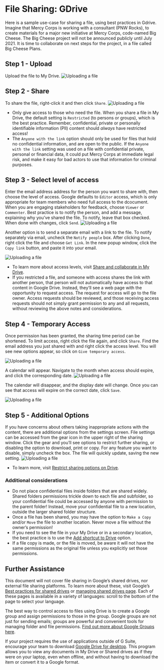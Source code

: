 # File Sharing: GDrive
Here is a sample use-case for sharing a file, using best practices in Gdrive. Imagine that Mercy Corps is working with a consultant (PNW Rocks), to create materials for a major new initiative at Mercy Corps, code-named Big Cheese. The Big Cheese project will not be announced publicly until July 2021. It is time to collaborate on next steps for the project, in a file called Big Cheese Plans.

## Step 1 - Upload
Upload the file to My Drive.
![Uploading a file](images/Filesharing_Gdrive_Step1.png)

## Step 2 - Share
To share the file, right-click it and then click `Share`.
![Uploading a file](images/Filesharing_Gdrive_Step2.png)
  - Only give access to those who need the file. When you share a file in My Drive, the default setting is `Restricted` (to persons or groups), which is the best practice. Remember, confidential, private or personally identifiable information (PII) content should *always* have restricted access!
  - The `Anyone with the link` option should only be used for files that hold no confidential information, and are open to the public. If the `Anyone with the link` setting was used on a file with confidential private, personal or financial data, it could put Mercy Corps at immediate legal risk, and make it easy for bad actors to use that information for criminal purposes.

## Step 3 - Select level of access
Enter the email address address for the person you want to share with, then choose the level of access. Google defaults to `Editor` access, which is only appropriate for team members who need full access to the dcocument. When you are engaging stakeholders for feedback, choose `Viewer` or `Commenter`. Best practice is to notify the person, and add a message, explaining why you’ve shared the file. To notify, leave that box checked. When done with changes, click `Send`.
![Uploading a file](images/Filesharing_Gdrive_Step3a.png)

Another option is to send a separate email with a link to the file. To notify separately via email, uncheck the `Notify people` box. After clicking `Done`,  right click the file and choose `Get Link`. In the new popup window, click the `Copy link` button, and paste it into your email.

![Uploading a file](images/Filesharing_Gdrive_Step3b.png)

- To learn more about access levels, visit [Share and collaborate in My Drive](https://support.google.com/a/users/answer/9310248?hl=en).
- If you restricted a file, and someone with access shares the link with another person, that person will not automatically have access to that content in Google Drive. Instead, they’ll see a web page with the opportunity to request access. The request for access will go to the file owner. Access requests should be reviewed, and those receiving access requests should not simply grant permission to any and all requests, without reviewing the above notes and considerations.

## Step 4 - Temporary Access
Once permission has been granted, the sharing time period can be shortened. To limit access, right click the file again, and click `Share`. Find the email address you just shared with and right click the access level. You will see new options appear, so click on `Give temporary access`.

![Uploading a file](images/Filesharing_Gdrive_Step4.png)

A calendar will appear. Navigate to the month when access should expire, and click the corresponding date.
![Uploading a file](images/Filesharing_Gdrive_Step5.png)

The calendar will disappear, and the display date will change. Once you can see that access will expire on the correct date, click `Save`.

![Uploading a file](images/Filesharing_Gdrive_Step6.png)

## Step 5 - Additional Options
If you have concerns about others taking inappropriate actions with the content, there are additional options from the settings screen. File settings can be accessed from the gear icon in the upper right of the sharing window. Click the gear and you’ll see options to restrict further sharing, or disabling the option to download, print or copy. For any feature you want to disable, simply uncheck the box. The file will quickly update, saving the new setting.
![Uploading a file](images/Filesharing_Gdrive_Step7.png)
- To learn more, visit [Restrict sharing options on Drive](https://support.google.com/a/users/answer/9308868?hl=en).

### Additional considerations
  - Do not place confidential files inside folders that are shared widely. Shared folders permissions trickle down to each file and subfolder, so your confidential file could be accessed by anyone with permission to the parent folder! Instead, move your confidential file to a new location, outside the larger shared folder structure.
  - Once a file has been shared, you may have the option to `Make a Copy` and/or `Move` the file to another location. Never move a file without the owner’s permission!
  - If you need to see the file in your My Drive or in a secondary location, the best practice is to use the [Add shortcut to Drive](https://support.google.com/drive/answer/9700156?hl=en&co=GENIE.Platform%3DDesktop) option.
  - If a file copy is made, or the file is moved, be aware it will not have the same permissions as the original file unless you explicitly set those permissions.

## Further Assistance
This document will not cover file sharing in Google’s shared drives, nor external file sharing platforms. To learn more about these, visit Google’s [Best practices for shared drives](https://support.google.com/a/users/answer/9310352?hl=en) or [managing shared drives page](https://support.google.com/a/topic/7337266?hl=en&ref_topic=2490075). Each of these pages is available in a variety of languages: scroll to the bottom of the page to select your language.

The best way to control access to files using Drive is to create a Google group and assign permissions to those in the group. Google groups are not just for sending emails; groups are powerful and convenient tools for managing folder and file permissions. [Find out more about Google Groups here](https://support.google.com/groups/?hl=en#topic=9216).

If your project requires the use of applications outside of G Suite, encourage your team to download [Google Drive for desktop](https://support.google.com/drive/answer/7329379?hl=en). This program allows you to view any documents in My Drive or Shared drives as if they were on your laptop, even when offline, and without having to download the item or convert it to a Google format.
